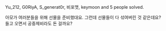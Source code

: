 Yu_212, G0RiyA, S_generat0r, 비포맷, keymoon and 5 people solved.

아모가 여러분들을 위해 선물을 준비했대요. 그런데 선물들이 다 섞여버린 것 같은데요? 들고 오면서 공중제비라도 돈 걸까요?
